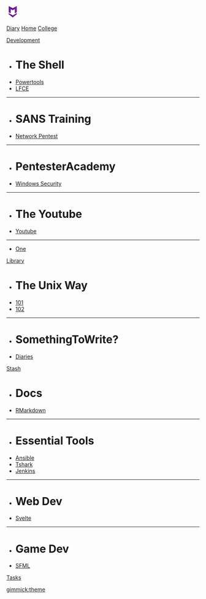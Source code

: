 [![MDlogo](img/mdlogo.png "MD Logo")](index.md)

[Diary](diary/2023-01-27.md)
[Home](home/index.md)
[College](college/index.md)

[Development]()

  * # The Shell
  * [Powertools](dev/ptools/index.md)
  * [LFCE](dev/lfce/index.md)
  ----
  * # SANS Training
  * [Network Pentest](dev/sans/sec560/index.md)
  ----
  * # PentesterAcademy
  * [Windows Security](dev/pentester/wsec/index.md)
  ----
  * # The Youtube
  * [Youtube](dev/yt/index.md)
  ----
  * [One](dev/one/index.md)

[Library]()

  * # The Unix Way
  * [101](lib/unix-101.md)
  * [102](lib/unix-102.md)
  ----
  * # SomethingToWrite?
  * [Diaries](diary/diary.md)

[Stash]()

  * # Docs
  * [RMarkdown]()
  ----
  * # Essential Tools
  * [Ansible]()
  * [Tshark]()
  * [Jenkins]()
  ----
  * # Web Dev
  * [Svelte]()
  ----
  * # Game Dev
  * [SFML]()

[Tasks](tasks.md)
  
[gimmick:theme](readable)
